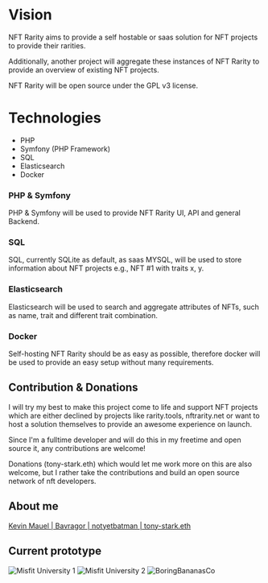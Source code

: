 # Vision

NFT Rarity aims to provide a self hostable or saas solution for NFT projects to provide their rarities.

Additionally, another project will aggregate these instances of NFT Rarity to provide an overview of existing NFT projects.

NFT Rarity will be open source under the GPL v3 license.

# Technologies
- PHP
- Symfony (PHP Framework)
- SQL
- Elasticsearch
- Docker

### PHP & Symfony
PHP & Symfony will be used to provide NFT Rarity UI, API and general Backend.

### SQL
SQL, currently SQLite as default, as saas MYSQL, will be used to store information about NFT projects e.g., NFT #1 with traits x, y.

### Elasticsearch
Elasticsearch will be used to search and aggregate attributes of NFTs, such as name, trait and different trait combination.

### Docker
Self-hosting NFT Rarity should be as easy as possible, therefore docker will be used to provide an easy setup without many requirements.

## Contribution & Donations
I will try my best to make this project come to life and support NFT projects which are either declined by projects like rarity.tools, nftrarity.net or want to host a solution themselves to provide an awesome experience on launch.

Since I'm a fulltime developer and will do this in my freetime and open source it, any contributions are welcome!

Donations (tony-stark.eth) which would let me work more on this are also welcome, but I rather take the contributions and build an open source network of nft developers.

## About me
[Kevin Mauel | Bavragor | notyetbatman | tony-stark.eth](http://www.kevin-mauel.me)

## Current prototype
![Misfit University 1](https://i.imgur.com/saE8qiP.png)
![Misfit University 2](https://i.imgur.com/KlCru4k.png)
![BoringBananasCo](https://i.imgur.com/59NypV1.png)